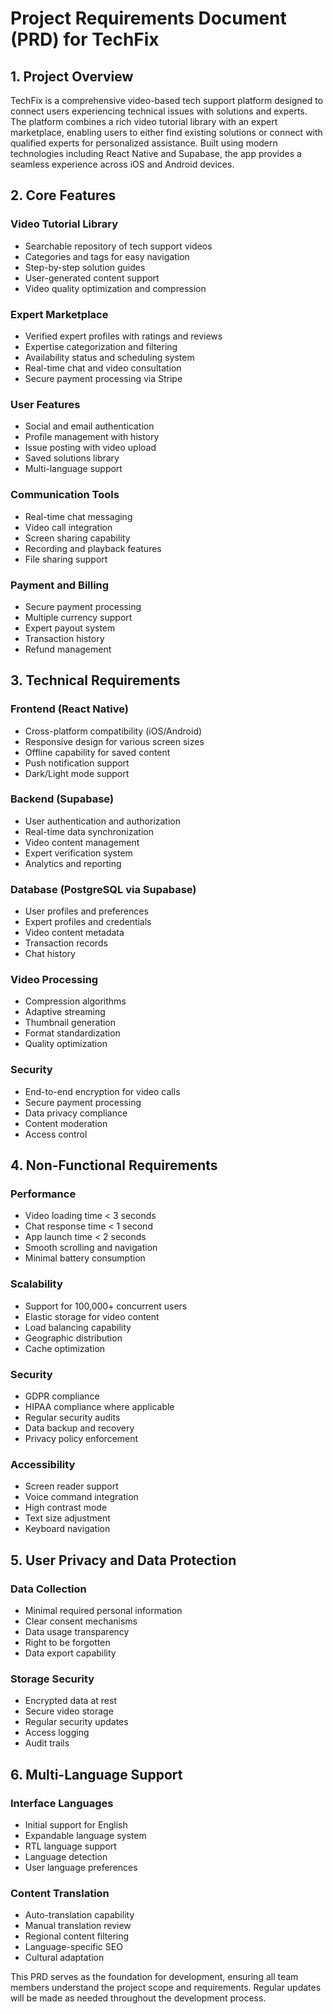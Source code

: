 # Project Requirements Document (PRD) for TechFix

## 1. Project Overview

TechFix is a comprehensive video-based tech support platform designed to connect users experiencing technical issues with solutions and experts. The platform combines a rich video tutorial library with an expert marketplace, enabling users to either find existing solutions or connect with qualified experts for personalized assistance. Built using modern technologies including React Native and Supabase, the app provides a seamless experience across iOS and Android devices.

## 2. Core Features

### Video Tutorial Library
- Searchable repository of tech support videos
- Categories and tags for easy navigation
- Step-by-step solution guides
- User-generated content support
- Video quality optimization and compression

### Expert Marketplace
- Verified expert profiles with ratings and reviews
- Expertise categorization and filtering
- Availability status and scheduling system
- Real-time chat and video consultation
- Secure payment processing via Stripe

### User Features
- Social and email authentication
- Profile management with history
- Issue posting with video upload
- Saved solutions library
- Multi-language support

### Communication Tools
- Real-time chat messaging
- Video call integration
- Screen sharing capability
- Recording and playback features
- File sharing support

### Payment and Billing
- Secure payment processing
- Multiple currency support
- Expert payout system
- Transaction history
- Refund management

## 3. Technical Requirements

### Frontend (React Native)
- Cross-platform compatibility (iOS/Android)
- Responsive design for various screen sizes
- Offline capability for saved content
- Push notification support
- Dark/Light mode support

### Backend (Supabase)
- User authentication and authorization
- Real-time data synchronization
- Video content management
- Expert verification system
- Analytics and reporting

### Database (PostgreSQL via Supabase)
- User profiles and preferences
- Expert profiles and credentials
- Video content metadata
- Transaction records
- Chat history

### Video Processing
- Compression algorithms
- Adaptive streaming
- Thumbnail generation
- Format standardization
- Quality optimization

### Security
- End-to-end encryption for video calls
- Secure payment processing
- Data privacy compliance
- Content moderation
- Access control

## 4. Non-Functional Requirements

### Performance
- Video loading time < 3 seconds
- Chat response time < 1 second
- App launch time < 2 seconds
- Smooth scrolling and navigation
- Minimal battery consumption

### Scalability
- Support for 100,000+ concurrent users
- Elastic storage for video content
- Load balancing capability
- Geographic distribution
- Cache optimization

### Security
- GDPR compliance
- HIPAA compliance where applicable
- Regular security audits
- Data backup and recovery
- Privacy policy enforcement

### Accessibility
- Screen reader support
- Voice command integration
- High contrast mode
- Text size adjustment
- Keyboard navigation

## 5. User Privacy and Data Protection

### Data Collection
- Minimal required personal information
- Clear consent mechanisms
- Data usage transparency
- Right to be forgotten
- Data export capability

### Storage Security
- Encrypted data at rest
- Secure video storage
- Regular security updates
- Access logging
- Audit trails

## 6. Multi-Language Support

### Interface Languages
- Initial support for English
- Expandable language system
- RTL language support
- Language detection
- User language preferences

### Content Translation
- Auto-translation capability
- Manual translation review
- Regional content filtering
- Language-specific SEO
- Cultural adaptation

This PRD serves as the foundation for development, ensuring all team members understand the project scope and requirements. Regular updates will be made as needed throughout the development process.
